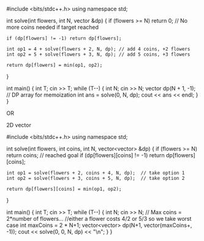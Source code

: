 #include <bits/stdc++.h>
using namespace std;

int solve(int flowers, int N, vector<int> &dp) {
    if (flowers >= N) return 0; // No more coins needed if target reached

    if (dp[flowers] != -1) return dp[flowers];

    int op1 = 4 + solve(flowers + 2, N, dp); // add 4 coins, +2 flowers
    int op2 = 5 + solve(flowers + 3, N, dp); // add 5 coins, +3 flowers

    return dp[flowers] = min(op1, op2);
}

int main() {
    int T;
    cin >> T;
    while (T--) {
        int N;
        cin >> N;
        vector<int> dp(N + 1, -1); // DP array for memoization
        int ans = solve(0, N, dp);
        cout << ans << endl;
    }
}

OR

2D vector

#include <bits/stdc++.h>
using namespace std;

int solve(int flowers, int coins, int N, vector<vector<int>> &dp) {
    if (flowers >= N) return coins;                  // reached goal
    if (dp[flowers][coins] != -1) return dp[flowers][coins];

    int op1 = solve(flowers + 2, coins + 4, N, dp);  // take option 1
    int op2 = solve(flowers + 3, coins + 5, N, dp);  // take option 2

    return dp[flowers][coins] = min(op1, op2);
}

int main() {
    int T; cin >> T;
    while (T--) {
        int N; cin >> N;
        // Max coins = 2*number of flowers...
        //either a flower costs 4/2 or 5/3 so we take worst case
        int maxCoins = 2 * N+1;
        vector<vector<int>> dp(N+1, vector<int>(maxCoins+, -1));
        cout << solve(0, 0, N, dp) << "\n";
    }
}

